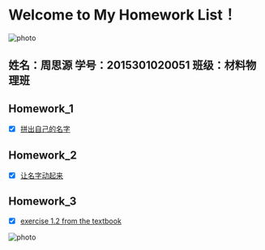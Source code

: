 # Welcome to My Homework List！
![photo](https://github.com/zhousiyuan12138/compuational_physics_N2015301020051/blob/master/1.jpg)
## 姓名：周思源 学号：2015301020051 班级：材料物理班

## Homework_1
- [x] [拼出自己的名字](https://github.com/zhousiyuan12138/compuational_physics_N2015301020051/blob/master/Exercise_01.md)

## Homework_2
- [x] [让名字动起来](https://github.com/zhousiyuan12138/compuational_physics_N2015301020051/blob/master/Exercise_02.md)

## Homework_3
- [x] [exercise 1.2 from the textbook](https://github.com/zhousiyuan12138/compuational_physics_N2015301020051/tree/master/Exercise%2003)

![photo](https://github.com/zhousiyuan12138/compuational_physics_N2015301020051/upload)
